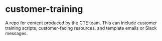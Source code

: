 # customer-training
A repo for content produced by the CTE team. This can include customer training scripts, customer-facing resources, and template emails or Slack messages.
